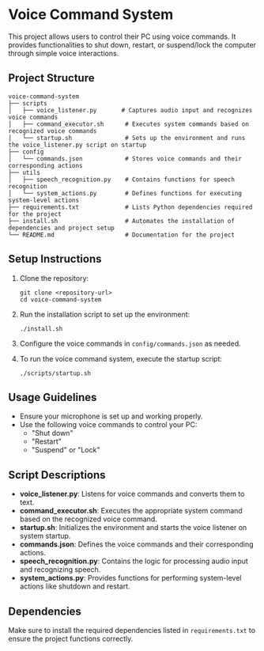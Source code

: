 # Voice Command System

This project allows users to control their PC using voice commands. It provides functionalities to shut down, restart, or suspend/lock the computer through simple voice interactions.

## Project Structure

```
voice-command-system
├── scripts
│   ├── voice_listener.py       # Captures audio input and recognizes voice commands
│   ├── command_executor.sh      # Executes system commands based on recognized voice commands
│   └── startup.sh               # Sets up the environment and runs the voice_listener.py script on startup
├── config
│   └── commands.json            # Stores voice commands and their corresponding actions
├── utils
│   ├── speech_recognition.py    # Contains functions for speech recognition
│   └── system_actions.py        # Defines functions for executing system-level actions
├── requirements.txt             # Lists Python dependencies required for the project
├── install.sh                   # Automates the installation of dependencies and project setup
└── README.md                    # Documentation for the project
```

## Setup Instructions

1. Clone the repository:
   ```
   git clone <repository-url>
   cd voice-command-system
   ```

2. Run the installation script to set up the environment:
   ```
   ./install.sh
   ```

3. Configure the voice commands in `config/commands.json` as needed.

4. To run the voice command system, execute the startup script:
   ```
   ./scripts/startup.sh
   ```

## Usage Guidelines

- Ensure your microphone is set up and working properly.
- Use the following voice commands to control your PC:
  - "Shut down"
  - "Restart"
  - "Suspend" or "Lock"

## Script Descriptions

- **voice_listener.py**: Listens for voice commands and converts them to text.
- **command_executor.sh**: Executes the appropriate system command based on the recognized voice command.
- **startup.sh**: Initializes the environment and starts the voice listener on system startup.
- **commands.json**: Defines the voice commands and their corresponding actions.
- **speech_recognition.py**: Contains the logic for processing audio input and recognizing speech.
- **system_actions.py**: Provides functions for performing system-level actions like shutdown and restart.

## Dependencies

Make sure to install the required dependencies listed in `requirements.txt` to ensure the project functions correctly.